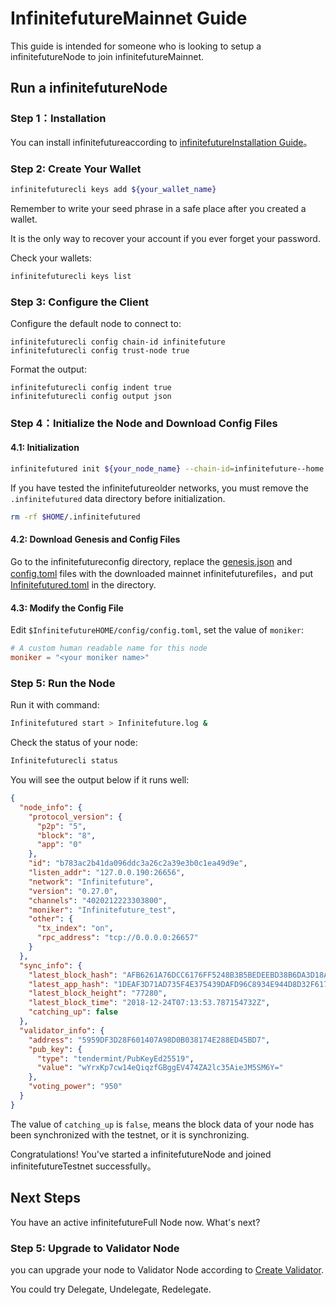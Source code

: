 # InfinitefutureMainnet Guide

This guide is intended for someone who is looking to setup a infinitefutureNode to join infinitefutureMainnet.

## Run a infinitefutureNode

### Step 1：Installation

You can install infinitefutureaccording to [infinitefutureInstallation Guide](installation.md)。

### Step 2: Create Your Wallet

```bash
infinitefuturecli keys add ${your_wallet_name}
```

Remember to write your seed phrase in a safe place after you created a wallet.

It is the only way to recover your account if you ever forget your password.

Check your wallets:

```bash
infinitefuturecli keys list
```

### Step 3: Configure the Client

Configure the default node to connect to:

```plain
infinitefuturecli config chain-id infinitefuture
infinitefuturecli config trust-node true
```

Format the output:

```plain
infinitefuturecli config indent true
infinitefuturecli config output json
```

### Step 4：Initialize the Node and Download Config Files

#### 4.1: Initialization

```bash
infinitefutured init ${your_node_name} --chain-id=infinitefuture--home <path>
```

If you have tested the infinitefutureolder networks, you must remove the `.infinitefutured` data directory
before initialization.

```bash
rm -rf $HOME/.infinitefutured
```

#### 4.2: Download Genesis and Config Files

Go to the infinitefutureconfig directory, replace the [genesis.json](https://github.com/infinitefuturechain/mainnet/blob/master/latest/genesis.json)  and [config.toml](https://github.com/infinitefuturechain/mainnet/blob/master/latest/config.toml) files with the downloaded mainnet infinitefuturefiles，and put [Infinitefutured.toml](https://github.com/infinitefuturechain/mainnet/blob/master/latest/infinitefutured.toml) in the directory.

#### 4.3: Modify the Config File

Edit `$InfinitefutureHOME/config/config.toml`, set the value of `moniker`:

```toml
# A custom human readable name for this node
moniker = "<your moniker name>"
```

### Step 5: Run the Node

Run it with command:

```bash
Infinitefutured start > Infinitefuture.log &
```

Check the status of your node:

```bash
Infinitefuturecli status
```

You will see the output below if it runs well:

```json
{
  "node_info": {
    "protocol_version": {
      "p2p": "5",
      "block": "8",
      "app": "0"
    },
    "id": "b783ac2b41da096ddc3a26c2a39e3b0c1ea49d9e",
    "listen_addr": "127.0.0.190:26656",
    "network": "Infinitefuture",
    "version": "0.27.0",
    "channels": "4020212223303800",
    "moniker": "Infinitefuture_test",
    "other": {
      "tx_index": "on",
      "rpc_address": "tcp://0.0.0.0:26657"
    }
  },
  "sync_info": {
    "latest_block_hash": "AFB6261A76DCC6176FF5248B3B5BEDEEBD38B6DA3D18AD21ADD4054AEDEED016",
    "latest_app_hash": "1DEAF3D71AD735F4E375439DAFD96C8934E944D8D32F6179F55C5470E219D132",
    "latest_block_height": "77280",
    "latest_block_time": "2018-12-24T07:13:53.787154732Z",
    "catching_up": false
  },
  "validator_info": {
    "address": "5959DF3D28F601407A98D0B038174E288ED45BD7",
    "pub_key": {
      "type": "tendermint/PubKeyEd25519",
      "value": "wYrxKp7cw14eQiqzfGBggEV474ZA2lc35AieJM5SM6Y="
    },
    "voting_power": "950"
  }
}
```

The value of `catching_up` is `false`, means the block data of your node has been synchronized with the testnet, or it is synchronizing.

Congratulations! You've started a infinitefutureNode and joined infinitefutureTestnet successfully。

## Next Steps

You have an active infinitefutureFull Node now. What's next?

### Step 5: Upgrade to Validator Node

you can upgrade your node to Validator Node according to [Create Validator](./create-validator.md).

You could try Delegate, Undelegate, Redelegate.
